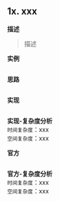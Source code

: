 ## 1x. xxx

**描述**  

> 描述  

**实例**  

```

```

**思路**  

```

```

**实现**  

```js

```

**实现-复杂度分析**  
`时间复杂度`：xxx  
`空间复杂度`：xxx  

**官方**  

```js

```

**官方-复杂度分析**  
`时间复杂度`：xxx  
`空间复杂度`：xxx  
